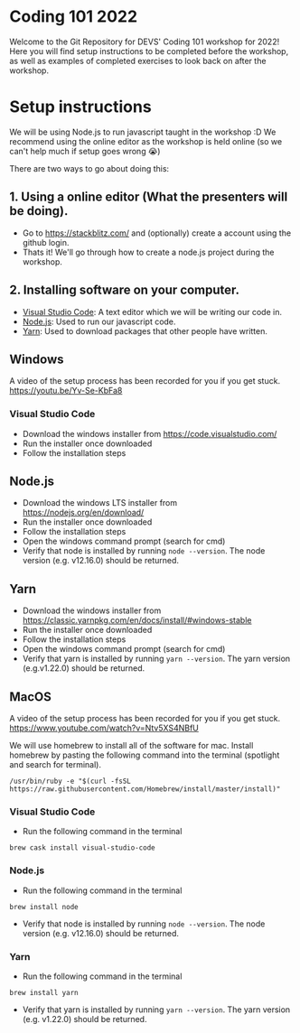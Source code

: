 # Coding 101 2022

Welcome to the Git Repository for DEVS' Coding 101 workshop for 2022! Here you will find setup instructions to be completed before the workshop, as well as examples of completed exercises to look back on after the workshop.

# Setup instructions

We will be using Node.js to run javascript taught in the workshop :D
We recommend using the online editor as the workshop is held online (so we can't help much if setup goes wrong 😭)

There are two ways to go about doing this: 
## 1. Using a online editor (What the presenters will be doing). 

- Go to https://stackblitz.com/ and (optionally) create a account using the github login.
- Thats it! We'll go through how to create a node.js project during the workshop.

## 2. Installing software on your computer.

- [Visual Studio Code](https://code.visualstudio.com/): A text editor which we will be writing our code in.
- [Node.js](https://nodejs.org/en/): Used to run our javascript code.
- [Yarn](https://classic.yarnpkg.com/en/docs/install/): Used to download packages that other people have written.

## Windows

A video of the setup process has been recorded for you if you get stuck. https://youtu.be/Yv-Se-KbFa8

### Visual Studio Code

- Download the windows installer from https://code.visualstudio.com/
- Run the installer once downloaded
- Follow the installation steps

## Node.js

- Download the windows LTS installer from https://nodejs.org/en/download/
- Run the installer once downloaded
- Follow the installation steps
- Open the windows command prompt (search for cmd)
- Verify that node is installed by running `node --version`. The node version (e.g. v12.16.0) should be returned.

## Yarn

- Download the windows installer from https://classic.yarnpkg.com/en/docs/install/#windows-stable
- Run the installer once downloaded
- Follow the installation steps
- Open the windows command prompt (search for cmd)
- Verify that yarn is installed by running `yarn --version`. The yarn version (e.g.v1.22.0) should be returned.

## MacOS

A video of the setup process has been recorded for you if you get stuck. https://www.youtube.com/watch?v=Ntv5XS4NBfU

We will use homebrew to install all of the software for mac. Install homebrew by pasting the following command into the terminal (spotlight and search for terminal).

```
/usr/bin/ruby -e "$(curl -fsSL https://raw.githubusercontent.com/Homebrew/install/master/install)"
```

### Visual Studio Code

- Run the following command in the terminal

```
brew cask install visual-studio-code
```

### Node.js

- Run the following command in the terminal

```
brew install node
```

- Verify that node is installed by running `node --version`. The node version (e.g. v12.16.0) should be returned.

### Yarn

- Run the following command in the terminal

```
brew install yarn
```

- Verify that yarn is installed by running `yarn --version`. The yarn version (e.g. v1.22.0) should be returned.
